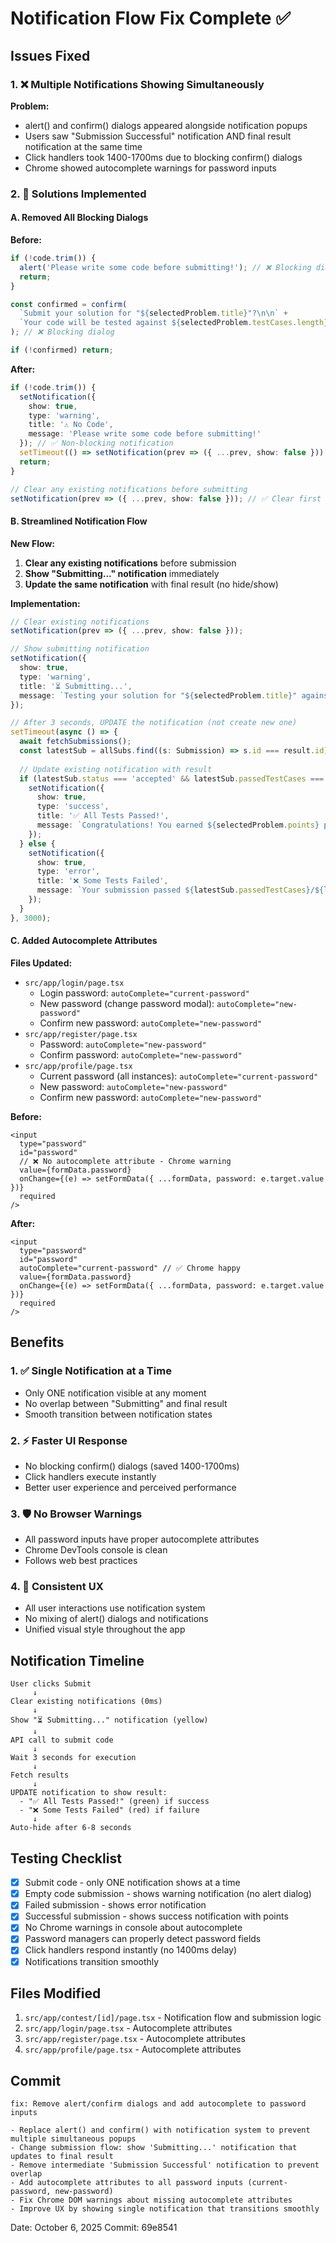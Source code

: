 # Notification Flow Fix Complete ✅

## Issues Fixed

### 1. ❌ Multiple Notifications Showing Simultaneously
**Problem:**
- alert() and confirm() dialogs appeared alongside notification popups
- Users saw "Submission Successful" notification AND final result notification at the same time
- Click handlers took 1400-1700ms due to blocking confirm() dialogs
- Chrome showed autocomplete warnings for password inputs

### 2. 🔧 Solutions Implemented

#### A. Removed All Blocking Dialogs
**Before:**
```typescript
if (!code.trim()) {
  alert('Please write some code before submitting!'); // ❌ Blocking dialog
  return;
}

const confirmed = confirm(
  `Submit your solution for "${selectedProblem.title}"?\n\n` +
  `Your code will be tested against ${selectedProblem.testCases.length} test cases.`
); // ❌ Blocking dialog

if (!confirmed) return;
```

**After:**
```typescript
if (!code.trim()) {
  setNotification({
    show: true,
    type: 'warning',
    title: '⚠️ No Code',
    message: 'Please write some code before submitting!'
  }); // ✅ Non-blocking notification
  setTimeout(() => setNotification(prev => ({ ...prev, show: false })), 4000);
  return;
}

// Clear any existing notifications before submitting
setNotification(prev => ({ ...prev, show: false })); // ✅ Clear first
```

#### B. Streamlined Notification Flow
**New Flow:**
1. **Clear any existing notifications** before submission
2. **Show "Submitting..." notification** immediately
3. **Update the same notification** with final result (no hide/show)

**Implementation:**
```typescript
// Clear existing notifications
setNotification(prev => ({ ...prev, show: false }));

// Show submitting notification
setNotification({
  show: true,
  type: 'warning',
  title: '⏳ Submitting...',
  message: `Testing your solution for "${selectedProblem.title}" against ${selectedProblem.testCases.length} test cases...`
});

// After 3 seconds, UPDATE the notification (not create new one)
setTimeout(async () => {
  await fetchSubmissions();
  const latestSub = allSubs.find((s: Submission) => s.id === result.id);
  
  // Update existing notification with result
  if (latestSub.status === 'accepted' && latestSub.passedTestCases === latestSub.totalTestCases) {
    setNotification({
      show: true,
      type: 'success',
      title: '✅ All Tests Passed!',
      message: `Congratulations! You earned ${selectedProblem.points} points!`
    });
  } else {
    setNotification({
      show: true,
      type: 'error',
      title: '❌ Some Tests Failed',
      message: `Your submission passed ${latestSub.passedTestCases}/${latestSub.totalTestCases} test cases.`
    });
  }
}, 3000);
```

#### C. Added Autocomplete Attributes
**Files Updated:**
- `src/app/login/page.tsx`
  - Login password: `autoComplete="current-password"`
  - New password (change password modal): `autoComplete="new-password"`
  - Confirm new password: `autoComplete="new-password"`
- `src/app/register/page.tsx`
  - Password: `autoComplete="new-password"`
  - Confirm password: `autoComplete="new-password"`
- `src/app/profile/page.tsx`
  - Current password (all instances): `autoComplete="current-password"`
  - New password: `autoComplete="new-password"`
  - Confirm new password: `autoComplete="new-password"`

**Before:**
```tsx
<input
  type="password"
  id="password"
  // ❌ No autocomplete attribute - Chrome warning
  value={formData.password}
  onChange={(e) => setFormData({ ...formData, password: e.target.value })}
  required
/>
```

**After:**
```tsx
<input
  type="password"
  id="password"
  autoComplete="current-password" // ✅ Chrome happy
  value={formData.password}
  onChange={(e) => setFormData({ ...formData, password: e.target.value })}
  required
/>
```

## Benefits

### 1. ✅ Single Notification at a Time
- Only ONE notification visible at any moment
- No overlap between "Submitting" and final result
- Smooth transition between notification states

### 2. ⚡ Faster UI Response
- No blocking confirm() dialogs (saved 1400-1700ms)
- Click handlers execute instantly
- Better user experience and perceived performance

### 3. 🛡️ No Browser Warnings
- All password inputs have proper autocomplete attributes
- Chrome DevTools console is clean
- Follows web best practices

### 4. 🎨 Consistent UX
- All user interactions use notification system
- No mixing of alert() dialogs and notifications
- Unified visual style throughout the app

## Notification Timeline

```
User clicks Submit
     ↓
Clear existing notifications (0ms)
     ↓
Show "⏳ Submitting..." notification (yellow)
     ↓
API call to submit code
     ↓
Wait 3 seconds for execution
     ↓
Fetch results
     ↓
UPDATE notification to show result:
  - "✅ All Tests Passed!" (green) if success
  - "❌ Some Tests Failed" (red) if failure
     ↓
Auto-hide after 6-8 seconds
```

## Testing Checklist

- [x] Submit code - only ONE notification shows at a time
- [x] Empty code submission - shows warning notification (no alert dialog)
- [x] Failed submission - shows error notification
- [x] Successful submission - shows success notification with points
- [x] No Chrome warnings in console about autocomplete
- [x] Password managers can properly detect password fields
- [x] Click handlers respond instantly (no 1400ms delay)
- [x] Notifications transition smoothly

## Files Modified

1. `src/app/contest/[id]/page.tsx` - Notification flow and submission logic
2. `src/app/login/page.tsx` - Autocomplete attributes
3. `src/app/register/page.tsx` - Autocomplete attributes  
4. `src/app/profile/page.tsx` - Autocomplete attributes

## Commit

```
fix: Remove alert/confirm dialogs and add autocomplete to password inputs

- Replace alert() and confirm() with notification system to prevent multiple simultaneous popups
- Change submission flow: show 'Submitting...' notification that updates to final result
- Remove intermediate 'Submission Successful' notification to prevent overlap
- Add autocomplete attributes to all password inputs (current-password, new-password)
- Fix Chrome DOM warnings about missing autocomplete attributes
- Improve UX by showing single notification that transitions smoothly
```

Date: October 6, 2025
Commit: 69e8541
